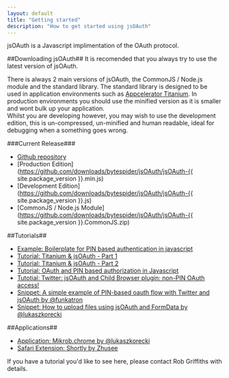 ```yaml
---
layout: default
title: "Getting started"
description: "How to get started using jsOAuth"
---
```


jsOAuth is a Javascript implimentation of the OAuth protocol.

##Downloading jsOAuth##
It is recomended that you always try to use the latest version of jsOAuth.

There is always 2 main versions of jsOAuth, the CommonJS / Node.js module and 
the standard library. The standard library is designed to be used in application 
environments such as [Appcelerator Titanium](http://appcelerator.com).
In production environments you should use the minified version as it is smaller 
and wont bulk up your application.  
Whilst you are developing however, you may wish to use the development edition, 
this is un-compressed, un-minified and human readable, ideal for debugging when 
a something goes wrong.

###Current Release###
- [Github repository](https://github.com/bytespider/jsOAuth)
- [Production Edition](https://github.com/downloads/bytespider/jsOAuth/jsOAuth-{{ site.package_version }}.min.js)
- [Development Edition](https://github.com/downloads/bytespider/jsOAuth/jsOAuth-{{ site.package_version }}.js)
- [CommonJS / Node.js Module](https://github.com/downloads/bytespider/jsOAuth/jsOAuth-{{ site.package_version }}.CommonJS.zip)

##Tutorials##
* [Example: Boilerplate for PIN based authentication in javascript](https://gist.github.com/1071227)
* [Tutorial: Titanium & jsOAuth - Part 1](http://code.bytespider.eu/post/3032429995/twitter-client-using-titanium-and-jsoauth-part-1)
* [Tutorial: Titanium & jsOAuth - Part 2](http://code.bytespider.eu/post/3088341182/twitter-client-using-titanium-and-jsoauth-part-2)
* [Tutorial: OAuth and PIN based authorization in Javascript](http://log.coffeesounds.com/oauth-and-pin-based-authorization-in-javascri)
* [Tutotial: Twitter: jsOAuth and Child Browser plugin: non-PIN OAuth access!](http://www.mobiledevelopersolutions.com/home/start/twominutetutorials/tmt5p1)
* [Snippet: A simple example of PIN-based oauth flow with Twitter and jsOAuth by @funkatron](https://gist.github.com/979955)
* [Snippet: How to upload files using jsOAuth and FormData by @lukaszkorecki](https://gist.github.com/1038408)

##Applications##
* [Application: Mikrob.chrome by @lukaszkorecki](https://github.com/lukaszkorecki/Mikrob.chrome/blob/master/lib/oauth_request.js)
* [Safari Extension: Shortly by Zhusee](https://github.com/ZZHC/Shortly/tree/v2.0beta1/Shortly.safariextension/oauth)

If you have a tutorial you'd like to see here, please contact Rob Griffiths with 
details.